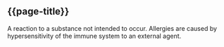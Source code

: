 ## {{page-title}}

A reaction to a substance not intended to occur. Allergies are caused by hypersensitivity of the immune system to an external agent.

